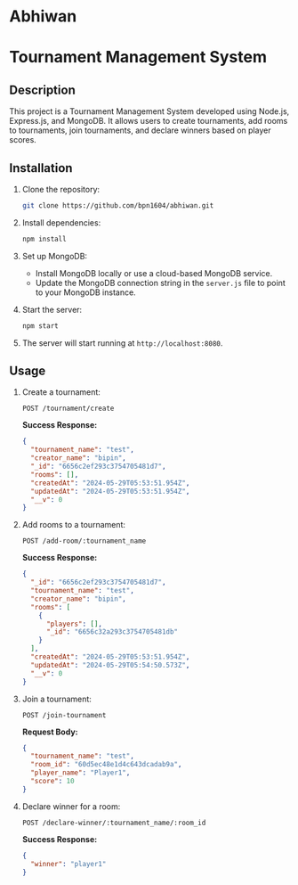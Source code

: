 # Abhiwan
# Tournament Management System

## Description
This project is a Tournament Management System developed using Node.js, Express.js, and MongoDB. It allows users to create tournaments, add rooms to tournaments, join tournaments, and declare winners based on player scores.

## Installation
1. Clone the repository: 
    ```bash
    git clone https://github.com/bpn1604/abhiwan.git
    ```

2. Install dependencies:
    ```bash
    npm install 
    ```

3. Set up MongoDB:
    - Install MongoDB locally or use a cloud-based MongoDB service.
    - Update the MongoDB connection string in the `server.js` file to point to your MongoDB instance.

4. Start the server:
    ```bash
    npm start
    ```

5. The server will start running at `http://localhost:8080`.

## Usage
1. Create a tournament:

    ```http
    POST /tournament/create
    ```

    **Success Response:**
    ```json
    {
      "tournament_name": "test",
      "creator_name": "bipin",
      "_id": "6656c2ef293c3754705481d7",
      "rooms": [],
      "createdAt": "2024-05-29T05:53:51.954Z",
      "updatedAt": "2024-05-29T05:53:51.954Z",
      "__v": 0
    }
    ```

2. Add rooms to a tournament:
    ```http
    POST /add-room/:tournament_name
    ```

    **Success Response:**
    ```json
    {
      "_id": "6656c2ef293c3754705481d7",
      "tournament_name": "test",
      "creator_name": "bipin",
      "rooms": [
        {
          "players": [],
          "_id": "6656c32a293c3754705481db"
        }
      ],
      "createdAt": "2024-05-29T05:53:51.954Z",
      "updatedAt": "2024-05-29T05:54:50.573Z",
      "__v": 0
    }
    ```

3. Join a tournament:
    ```http
    POST /join-tournament
    ```
    
    **Request Body:**
    ```json
    {
      "tournament_name": "test",
      "room_id": "60d5ec48e1d4c643dcadab9a",
      "player_name": "Player1",
      "score": 10
    }
    ```

4. Declare winner for a room:
    ```http
    POST /declare-winner/:tournament_name/:room_id
    ```

    **Success Response:**
    ```json
    { 
      "winner": "player1"
    }
    ```

